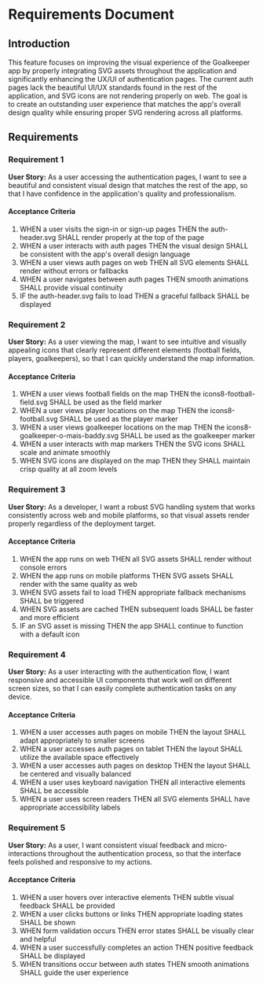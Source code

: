 # Requirements Document

## Introduction

This feature focuses on improving the visual experience of the Goalkeeper app by properly integrating SVG assets throughout the application and significantly enhancing the UX/UI of authentication pages. The current auth pages lack the beautiful UI/UX standards found in the rest of the application, and SVG icons are not rendering properly on web. The goal is to create an outstanding user experience that matches the app's overall design quality while ensuring proper SVG rendering across all platforms.

## Requirements

### Requirement 1

**User Story:** As a user accessing the authentication pages, I want to see a beautiful and consistent visual design that matches the rest of the app, so that I have confidence in the application's quality and professionalism.

#### Acceptance Criteria

1. WHEN a user visits the sign-in or sign-up pages THEN the auth-header.svg SHALL render properly at the top of the page
2. WHEN a user interacts with auth pages THEN the visual design SHALL be consistent with the app's overall design language
3. WHEN a user views auth pages on web THEN all SVG elements SHALL render without errors or fallbacks
4. WHEN a user navigates between auth pages THEN smooth animations SHALL provide visual continuity
5. IF the auth-header.svg fails to load THEN a graceful fallback SHALL be displayed

### Requirement 2

**User Story:** As a user viewing the map, I want to see intuitive and visually appealing icons that clearly represent different elements (football fields, players, goalkeepers), so that I can quickly understand the map information.

#### Acceptance Criteria

1. WHEN a user views football fields on the map THEN the icons8-football-field.svg SHALL be used as the field marker
2. WHEN a user views player locations on the map THEN the icons8-football.svg SHALL be used as the player marker
3. WHEN a user views goalkeeper locations on the map THEN the icons8-goalkeeper-o-mais-baddy.svg SHALL be used as the goalkeeper marker
4. WHEN a user interacts with map markers THEN the SVG icons SHALL scale and animate smoothly
5. WHEN SVG icons are displayed on the map THEN they SHALL maintain crisp quality at all zoom levels

### Requirement 3

**User Story:** As a developer, I want a robust SVG handling system that works consistently across web and mobile platforms, so that visual assets render properly regardless of the deployment target.

#### Acceptance Criteria

1. WHEN the app runs on web THEN all SVG assets SHALL render without console errors
2. WHEN the app runs on mobile platforms THEN SVG assets SHALL render with the same quality as web
3. WHEN SVG assets fail to load THEN appropriate fallback mechanisms SHALL be triggered
4. WHEN SVG assets are cached THEN subsequent loads SHALL be faster and more efficient
5. IF an SVG asset is missing THEN the app SHALL continue to function with a default icon

### Requirement 4

**User Story:** As a user interacting with the authentication flow, I want responsive and accessible UI components that work well on different screen sizes, so that I can easily complete authentication tasks on any device.

#### Acceptance Criteria

1. WHEN a user accesses auth pages on mobile THEN the layout SHALL adapt appropriately to smaller screens
2. WHEN a user accesses auth pages on tablet THEN the layout SHALL utilize the available space effectively
3. WHEN a user accesses auth pages on desktop THEN the layout SHALL be centered and visually balanced
4. WHEN a user uses keyboard navigation THEN all interactive elements SHALL be accessible
5. WHEN a user uses screen readers THEN all SVG elements SHALL have appropriate accessibility labels

### Requirement 5

**User Story:** As a user, I want consistent visual feedback and micro-interactions throughout the authentication process, so that the interface feels polished and responsive to my actions.

#### Acceptance Criteria

1. WHEN a user hovers over interactive elements THEN subtle visual feedback SHALL be provided
2. WHEN a user clicks buttons or links THEN appropriate loading states SHALL be shown
3. WHEN form validation occurs THEN error states SHALL be visually clear and helpful
4. WHEN a user successfully completes an action THEN positive feedback SHALL be displayed
5. WHEN transitions occur between auth states THEN smooth animations SHALL guide the user experience
